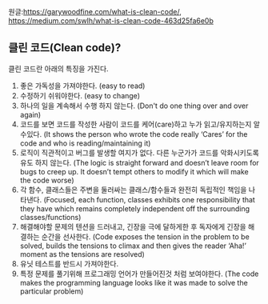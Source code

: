 원글:https://garywoodfine.com/what-is-clean-code/, https://medium.com/swlh/what-is-clean-code-463d25fa6e0b


## 클린 코드(Clean code)?        
클린 코드란 아래의 특징을 가진다.
1) 좋은 가독성을 가져야한다. (easy to read) 
2) 수정하기 쉬워야한다. (easy to change)
3) 하나의 일을 계속해서 수행 하지 않는다. (Don't do one thing over and over again)
4) 코드를 보면 코드를 작성한 사람이 코드를 케어(care)하고 누가 읽고/유지하는지 알수있다. (It shows the person who wrote the code really ‘Cares’ for the code and who is reading/maintaining it)
5) 로직이 직관적이고 버그를 발생할 여지가 없다. 다른 누군가가 코드를 악화시키도록 유도 하지 않는다. (The logic is straight forward and doesn’t leave room for bugs to creep up. It doesn’t tempt others to modify it which will make the code worse)
6) 각 함수, 클래스들은 주변을 둘러싸는 클래스/함수들과 완전히 독립적인 책임을 나타낸다. (Focused, each function, classes exhibits one responsibility that they have which remains completely independent off the surrounding classes/functions)
7) 해결해야할 문제의 텐션을 드러내고, 긴장을 극에 달하게한 후 독자에게 긴장을 해결하는 순간을 선사한다. (Code exposes the tension in the problem to be solved, builds the tensions to climax and then gives the reader ‘Aha!’ moment as the tensions are resolved)
8) 유닛 테스트를 반드시 가져야한다.
9) 특정 문제를 풀기위해 프로그래밍 언어가 만들어진것 처럼 보여야한다. (The code makes the programming language looks like it was made to solve the particular problem) 


